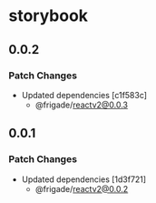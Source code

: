 # storybook

## 0.0.2

### Patch Changes

- Updated dependencies [c1f583c]
  - @frigade/reactv2@0.0.3

## 0.0.1

### Patch Changes

- Updated dependencies [1d3f721]
  - @frigade/reactv2@0.0.2
